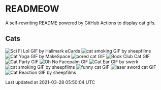 # READMEOW

A self-rewriting README powered by GitHub Actions to display cat gifs.

## Cats

![Sci Fi Lol GIF by Hallmark eCards](https://media1.giphy.com/media/BzyTuYCmvSORqs1ABM/200.gif?cid=a0cc1d5418lr9lf7hn6cebfi967ixm36nypqd62ov8pe3xhc&rid=200.gif)
![cat smoking GIF by sheepfilms](https://media3.giphy.com/media/3o6Zt481isNVuQI1l6/200.gif?cid=a0cc1d5418lr9lf7hn6cebfi967ixm36nypqd62ov8pe3xhc&rid=200.gif)
![Cat Yoga GIF by MakeSpace](https://media0.giphy.com/media/xUPGcyi4YxcZp8dWZq/200.gif?cid=a0cc1d5418lr9lf7hn6cebfi967ixm36nypqd62ov8pe3xhc&rid=200.gif)
![bored cat GIF](https://media0.giphy.com/media/mlvseq9yvZhba/200.gif?cid=a0cc1d5418lr9lf7hn6cebfi967ixm36nypqd62ov8pe3xhc&rid=200.gif)
![Book Club Cat GIF](https://media3.giphy.com/media/1iu8uG2cjYFZS6wTxv/200.gif?cid=a0cc1d5418lr9lf7hn6cebfi967ixm36nypqd62ov8pe3xhc&rid=200.gif)
![Cat Party GIF](https://media4.giphy.com/media/jpbnoe3UIa8TU8LM13/200.gif?cid=a0cc1d5418lr9lf7hn6cebfi967ixm36nypqd62ov8pe3xhc&rid=200.gif)
![Oh No Facepalm GIF](https://media4.giphy.com/media/yFQ0ywscgobJK/200.gif?cid=a0cc1d5418lr9lf7hn6cebfi967ixm36nypqd62ov8pe3xhc&rid=200.gif)
![Cat Ear GIF by swerk](https://media1.giphy.com/media/MCfhrrNN1goH6/200.gif?cid=a0cc1d5418lr9lf7hn6cebfi967ixm36nypqd62ov8pe3xhc&rid=200.gif)
![cat smoking GIF by sheepfilms](https://media0.giphy.com/media/l0ExdMHUDKteztyfe/200.gif?cid=a0cc1d5418lr9lf7hn6cebfi967ixm36nypqd62ov8pe3xhc&rid=200.gif)
![funny cat GIF](https://media4.giphy.com/media/13CoXDiaCcCoyk/200.gif?cid=a0cc1d5418lr9lf7hn6cebfi967ixm36nypqd62ov8pe3xhc&rid=200.gif)
![laser sword cat GIF](https://media2.giphy.com/media/q1MeAPDDMb43K/200.gif?cid=a0cc1d5418lr9lf7hn6cebfi967ixm36nypqd62ov8pe3xhc&rid=200.gif)
![Cat Reaction GIF by sheepfilms](https://media4.giphy.com/media/1KoN1DMBnCMWk/200.gif?cid=a0cc1d5418lr9lf7hn6cebfi967ixm36nypqd62ov8pe3xhc&rid=200.gif)


Last updated at 2021-03-28 05:50:04 UTC